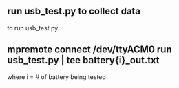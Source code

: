 
run usb_test.py to collect data
--------------------------------
to run usb_test.py:

## mpremote connect /dev/ttyACM0 run usb_test.py | tee battery{i}_out.txt
  
where i = # of battery being tested
